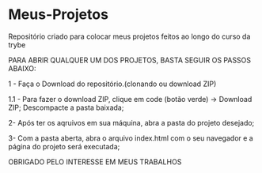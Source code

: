 # Meus-Projetos
Repositório criado para colocar meus projetos feitos ao longo do curso da trybe

PARA ABRIR QUALQUER UM DOS PROJETOS, BASTA SEGUIR OS PASSOS ABAIXO:

1 - Faça o Download do repositório.(clonando ou download ZIP)
   
   1.1 -  Para fazer o download ZIP, clique em code (botão verde) -> Download ZIP;
          Descompacte a pasta baixada;

2- Após ter os aqruivos em sua máquina, abra a pasta do projeto desejado;

3- Com a pasta aberta, abra o arquivo index.html com o seu navegador e a página do projeto será executada;


OBRIGADO PELO INTERESSE EM MEUS TRABALHOS
